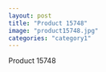 ```yaml
---
layout: post
title: "Product 15748"
image: "product15748.jpg"
categories: "category1"
---
```

Product 15748
